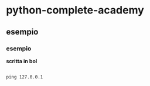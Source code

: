# python-complete-academy



## esempio

### esempio

**scritta in bol**


```

ping 127.0.0.1

```
